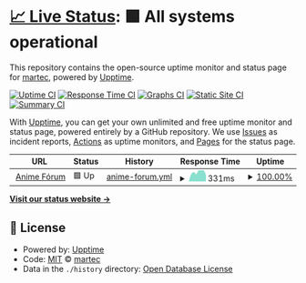 # [📈 Live Status](https://status.anime-forum.info): <!--live status--> **🟩 All systems operational**

This repository contains the open-source uptime monitor and status page for [martec](https://status.anime-forum.info), powered by [Upptime](https://github.com/upptime/upptime).

[![Uptime CI](https://github.com/martec/alfa-status/workflows/Uptime%20CI/badge.svg)](https://github.com/martec/alfa-status/actions?query=workflow%3A%22Uptime+CI%22)
[![Response Time CI](https://github.com/martec/alfa-status/workflows/Response%20Time%20CI/badge.svg)](https://github.com/martec/alfa-status/actions?query=workflow%3A%22Response+Time+CI%22)
[![Graphs CI](https://github.com/martec/alfa-status/workflows/Graphs%20CI/badge.svg)](https://github.com/martec/alfa-status/actions?query=workflow%3A%22Graphs+CI%22)
[![Static Site CI](https://github.com/martec/alfa-status/workflows/Static%20Site%20CI/badge.svg)](https://github.com/martec/alfa-status/actions?query=workflow%3A%22Static+Site+CI%22)
[![Summary CI](https://github.com/martec/alfa-status/workflows/Summary%20CI/badge.svg)](https://github.com/martec/alfa-status/actions?query=workflow%3A%22Summary+CI%22)

With [Upptime](https://upptime.js.org), you can get your own unlimited and free uptime monitor and status page, powered entirely by a GitHub repository. We use [Issues](https://github.com/martec/alfa-status/issues) as incident reports, [Actions](https://github.com/martec/alfa-status/actions) as uptime monitors, and [Pages](https://status.anime-forum.info) for the status page.

<!--start: status pages-->
<!-- This summary is generated by Upptime (https://github.com/upptime/upptime) -->
<!-- Do not edit this manually, your changes will be overwritten -->
<!-- prettier-ignore -->
| URL | Status | History | Response Time | Uptime |
| --- | ------ | ------- | ------------- | ------ |
| <img alt="" src="https://icons.duckduckgo.com/ip3/anime-forum.info.ico" height="13"> [Anime Fórum](https://anime-forum.info) | 🟩 Up | [anime-forum.yml](https://github.com/martec/alfa-status/commits/HEAD/history/anime-forum.yml) | <details><summary><img alt="Response time graph" src="./graphs/anime-forum/response-time-week.png" height="20"> 331ms</summary><br><a href="https://status.anime-forum.info/history/anime-forum"><img alt="Response time 373" src="https://img.shields.io/endpoint?url=https%3A%2F%2Fraw.githubusercontent.com%2Fmartec%2Falfa-status%2FHEAD%2Fapi%2Fanime-forum%2Fresponse-time.json"></a><br><a href="https://status.anime-forum.info/history/anime-forum"><img alt="24-hour response time 378" src="https://img.shields.io/endpoint?url=https%3A%2F%2Fraw.githubusercontent.com%2Fmartec%2Falfa-status%2FHEAD%2Fapi%2Fanime-forum%2Fresponse-time-day.json"></a><br><a href="https://status.anime-forum.info/history/anime-forum"><img alt="7-day response time 331" src="https://img.shields.io/endpoint?url=https%3A%2F%2Fraw.githubusercontent.com%2Fmartec%2Falfa-status%2FHEAD%2Fapi%2Fanime-forum%2Fresponse-time-week.json"></a><br><a href="https://status.anime-forum.info/history/anime-forum"><img alt="30-day response time 381" src="https://img.shields.io/endpoint?url=https%3A%2F%2Fraw.githubusercontent.com%2Fmartec%2Falfa-status%2FHEAD%2Fapi%2Fanime-forum%2Fresponse-time-month.json"></a><br><a href="https://status.anime-forum.info/history/anime-forum"><img alt="1-year response time 373" src="https://img.shields.io/endpoint?url=https%3A%2F%2Fraw.githubusercontent.com%2Fmartec%2Falfa-status%2FHEAD%2Fapi%2Fanime-forum%2Fresponse-time-year.json"></a></details> | <details><summary><a href="https://status.anime-forum.info/history/anime-forum">100.00%</a></summary><a href="https://status.anime-forum.info/history/anime-forum"><img alt="All-time uptime 99.54%" src="https://img.shields.io/endpoint?url=https%3A%2F%2Fraw.githubusercontent.com%2Fmartec%2Falfa-status%2FHEAD%2Fapi%2Fanime-forum%2Fuptime.json"></a><br><a href="https://status.anime-forum.info/history/anime-forum"><img alt="24-hour uptime 100.00%" src="https://img.shields.io/endpoint?url=https%3A%2F%2Fraw.githubusercontent.com%2Fmartec%2Falfa-status%2FHEAD%2Fapi%2Fanime-forum%2Fuptime-day.json"></a><br><a href="https://status.anime-forum.info/history/anime-forum"><img alt="7-day uptime 100.00%" src="https://img.shields.io/endpoint?url=https%3A%2F%2Fraw.githubusercontent.com%2Fmartec%2Falfa-status%2FHEAD%2Fapi%2Fanime-forum%2Fuptime-week.json"></a><br><a href="https://status.anime-forum.info/history/anime-forum"><img alt="30-day uptime 100.00%" src="https://img.shields.io/endpoint?url=https%3A%2F%2Fraw.githubusercontent.com%2Fmartec%2Falfa-status%2FHEAD%2Fapi%2Fanime-forum%2Fuptime-month.json"></a><br><a href="https://status.anime-forum.info/history/anime-forum"><img alt="1-year uptime 99.54%" src="https://img.shields.io/endpoint?url=https%3A%2F%2Fraw.githubusercontent.com%2Fmartec%2Falfa-status%2FHEAD%2Fapi%2Fanime-forum%2Fuptime-year.json"></a></details>

<!--end: status pages-->

[**Visit our status website →**](https://status.anime-forum.info)

## 📄 License

- Powered by: [Upptime](https://github.com/upptime/upptime)
- Code: [MIT](./LICENSE) © [martec](https://status.anime-forum.info)
- Data in the `./history` directory: [Open Database License](https://opendatacommons.org/licenses/odbl/1-0/)
